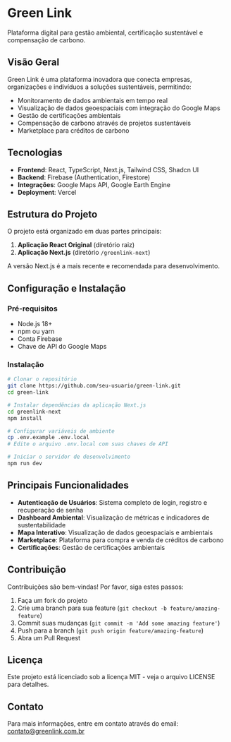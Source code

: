 # Green Link

Plataforma digital para gestão ambiental, certificação sustentável e compensação de carbono.

## Visão Geral

Green Link é uma plataforma inovadora que conecta empresas, organizações e indivíduos a soluções sustentáveis, permitindo:

- Monitoramento de dados ambientais em tempo real
- Visualização de dados geoespaciais com integração do Google Maps
- Gestão de certificações ambientais
- Compensação de carbono através de projetos sustentáveis
- Marketplace para créditos de carbono

## Tecnologias

- **Frontend**: React, TypeScript, Next.js, Tailwind CSS, Shadcn UI
- **Backend**: Firebase (Authentication, Firestore)
- **Integrações**: Google Maps API, Google Earth Engine
- **Deployment**: Vercel

## Estrutura do Projeto

O projeto está organizado em duas partes principais:

1. **Aplicação React Original** (diretório raiz)
2. **Aplicação Next.js** (diretório `/greenlink-next`)

A versão Next.js é a mais recente e recomendada para desenvolvimento.

## Configuração e Instalação

### Pré-requisitos

- Node.js 18+
- npm ou yarn
- Conta Firebase
- Chave de API do Google Maps

### Instalação

```bash
# Clonar o repositório
git clone https://github.com/seu-usuario/green-link.git
cd green-link

# Instalar dependências da aplicação Next.js
cd greenlink-next
npm install

# Configurar variáveis de ambiente
cp .env.example .env.local
# Edite o arquivo .env.local com suas chaves de API

# Iniciar o servidor de desenvolvimento
npm run dev
```

## Principais Funcionalidades

- **Autenticação de Usuários**: Sistema completo de login, registro e recuperação de senha
- **Dashboard Ambiental**: Visualização de métricas e indicadores de sustentabilidade
- **Mapa Interativo**: Visualização de dados geoespaciais e ambientais
- **Marketplace**: Plataforma para compra e venda de créditos de carbono
- **Certificações**: Gestão de certificações ambientais

## Contribuição

Contribuições são bem-vindas! Por favor, siga estes passos:

1. Faça um fork do projeto
2. Crie uma branch para sua feature (`git checkout -b feature/amazing-feature`)
3. Commit suas mudanças (`git commit -m 'Add some amazing feature'`)
4. Push para a branch (`git push origin feature/amazing-feature`)
5. Abra um Pull Request

## Licença

Este projeto está licenciado sob a licença MIT - veja o arquivo LICENSE para detalhes.

## Contato

Para mais informações, entre em contato através do email: contato@greenlink.com.br 